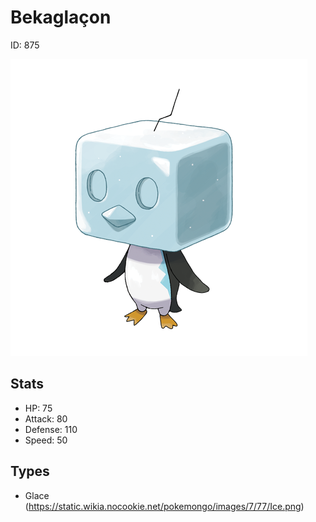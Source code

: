 # Bekaglaçon


ID: 875

![](https://raw.githubusercontent.com/PokeAPI/sprites/master/sprites/pokemon/other/official-artwork/875.png "Bekaglaçon")

## Stats


 - HP: 75
 - Attack: 80
 - Defense: 110
 - Speed: 50

## Types


 - Glace (https://static.wikia.nocookie.net/pokemongo/images/7/77/Ice.png)
